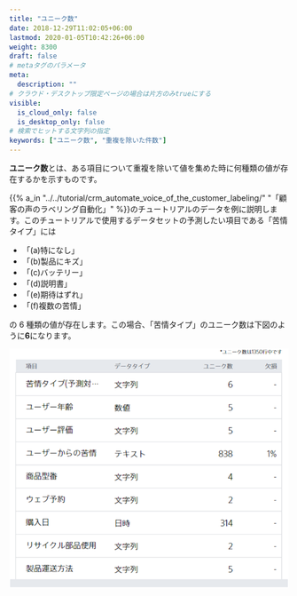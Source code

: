 ```yaml
---
title: "ユニーク数"
date: 2018-12-29T11:02:05+06:00
lastmod: 2020-01-05T10:42:26+06:00
weight: 8300
draft: false
# metaタグのパラメータ
meta:
  description: ""
# クラウド・デスクトップ限定ページの場合は片方のみtrueにする
visible:
  is_cloud_only: false
  is_desktop_only: false
# 検索でヒットする文字列の指定
keywords: ["ユニーク数", "重複を除いた件数"]
---
```


**ユニーク数**とは、ある項目について重複を除いて値を集めた時に何種類の値が存在するかを示すものです。

{{% a_in "../../tutorial/crm_automate_voice_of_the_customer_labeling/" "「顧客の声のラベリング自動化」" %}}のチュートリアルのデータを例に説明します。このチュートリアルで使用するデータセットの予測したい項目である「苦情タイプ」には

- 「(a)特になし」
- 「(b)製品にキズ」
- 「(c)バッテリー」
- 「(d)説明書」
- 「(e)期待はずれ」
- 「(f)複数の苦情」

の 6 種類の値が存在します。この場合、「苦情タイプ」のユニーク数は下図のように**6**になります。

![](../img/t_slide8.png)
